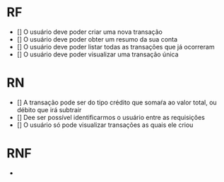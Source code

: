 # RF 

- [] O usuário deve poder criar uma nova transação
- [] O usuário deve poder obter um resumo da sua conta
- [] O usuário deve poder listar todas as transações que já ocorreram
- [] O usuário deve poder visualizar uma transação única


# RN

- [] A transação pode ser do tipo crédito que somaŕa ao valor total, ou débito que irá subtrair
- [] Dee ser possível identificarmos o usuário entre as requisições
- [] O usuário só pode visualizar transações as quais ele criou


# RNF

-